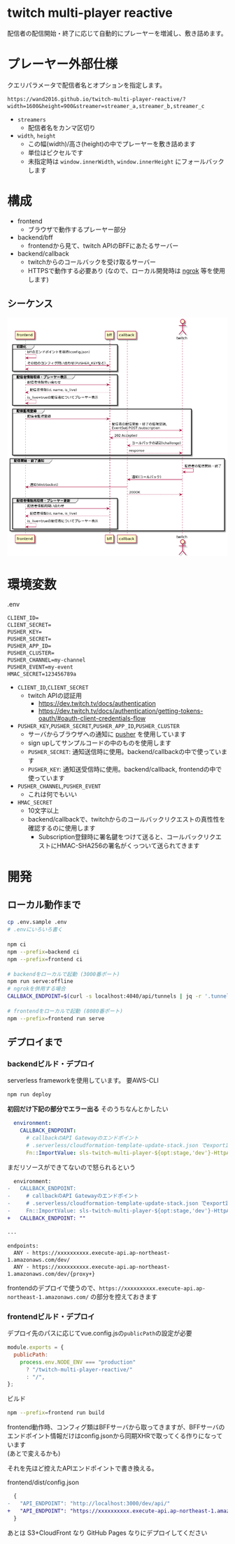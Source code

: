 # twitch multi-player reactive

配信者の配信開始・終了に応じて自動的にプレーヤーを増減し、敷き詰めます。

# プレーヤー外部仕様

クエリパラメータで配信者名とオプションを指定します。

```
https://wand2016.github.io/twitch-multi-player-reactive/?width=1600&height=900&streamer=streamer_a,streamer_b,streamer_c
```

- `streamers`
  - 配信者名をカンマ区切り
- `width`, `height`
  - この幅(width)/高さ(height)の中でプレーヤーを敷き詰めます
  - 単位はピクセルです
  - 未指定時は `window.innerWidth`, `window.innerHeight` にフォールバックします
  
# 構成

- frontend
  - ブラウザで動作するプレーヤー部分
- backend/bff
  - frontendから見て、twitch APIのBFFにあたるサーバー
- backend/callback
  - twitchからのコールバックを受け取るサーバー
  - HTTPSで動作する必要あり (なので、ローカル開発時は [ngrok](https://ngrok.com/) 等を使用します)

## シーケンス

![](./doc/sequence.png)



# 環境変数

.env

```
CLIENT_ID=
CLIENT_SECRET=
PUSHER_KEY=
PUSHER_SECRET=
PUSHER_APP_ID=
PUSHER_CLUSTER=
PUSHER_CHANNEL=my-channel
PUSHER_EVENT=my-event
HMAC_SECRET=123456789a
```

- `CLIENT_ID`,`CLIENT_SECRET`
  - twitch APIの認証用
    - https://dev.twitch.tv/docs/authentication
    - https://dev.twitch.tv/docs/authentication/getting-tokens-oauth/#oauth-client-credentials-flow
- `PUSHER_KEY`,`PUSHER_SECRET`,`PUSHER_APP_ID`,`PUSHER_CLUSTER`
  - サーバからブラウザへの通知に [pusher](https://pusher.com/) を使用しています
  - sign upしてサンプルコードの中のものを使用します
  - `PUSHER_SECRET`: 通知送信時に使用。backend/callbackの中で使っています
  - `PUSHER_KEY`: 通知送受信時に使用。backend/callback, frontendの中で使っています
- `PUSHER_CHANNEL`,`PUSHER_EVENT`
  - これは何でもいい
- `HMAC_SECRET`
  - 10文字以上
  - backend/callbackで、twitchからのコールバックリクエストの真性性を確認するのに使用します
    - Subscription登録時に署名鍵をつけて送ると、コールバックリクエストにHMAC-SHA256の署名がくっついて送られてきます

# 開発

## ローカル動作まで

```sh
cp .env.sample .env
# .envにいろいろ書く

npm ci
npm --prefix=backend ci
npm --prefix=frontend ci

# backendをローカルで起動 (3000番ポート)
npm run serve:offline
# ngrokを併用する場合
CALLBACK_ENDPOINT=$(curl -s localhost:4040/api/tunnels | jq -r '.tunnels[].public_url' | grep -E '^https') npm run serve:offline

# frontendをローカルで起動 (8080番ポート)
npm --prefix=frontend run serve
```


## デプロイまで

### backendビルド・デプロイ

serverless frameworkを使用しています。 要AWS-CLI

```sh
npm run deploy
```

**初回だけ下記の部分でエラー出る** そのうちなんとかしたい

```yaml
  environment:
    CALLBACK_ENDPOINT:
      # callbackのAPI Gatewayのエンドポイント
      # .serverless/cloudformation-template-update-stack.json でexport定義されている
      Fn::ImportValue: sls-twitch-multi-player-${opt:stage,'dev'}-HttpApiUrl
```

まだリソースができてないので怒られるという

```diff
  environment:
-   CALLBACK_ENDPOINT:
-     # callbackのAPI Gatewayのエンドポイント
-     # .serverless/cloudformation-template-update-stack.json でexport定義されている
-     Fn::ImportValue: sls-twitch-multi-player-${opt:stage,'dev'}-HttpApiUrl
+   CALLBACK_ENDPOINT: ""
```

```
...

endpoints:
  ANY - https://xxxxxxxxxx.execute-api.ap-northeast-1.amazonaws.com/dev/
  ANY - https://xxxxxxxxxx.execute-api.ap-northeast-1.amazonaws.com/dev/{proxy+}
```

frontendのデプロイで使うので、`https://xxxxxxxxxx.execute-api.ap-northeast-1.amazonaws.com/` の部分を控えておきます

### frontendビルド・デプロイ

デプロイ先のパスに応じてvue.config.jsの`publicPath`の設定が必要

```js
module.exports = {
  publicPath:
    process.env.NODE_ENV === "production"
      ? "/twitch-multi-player-reactive/"
      : "/",
};
```

ビルド

```sh
npm --prefix=frontend run build
```

frontend動作時、コンフィグ類はBFFサーバから取ってきますが、BFFサーバのエンドポイント情報だけはconfig.jsonから同期XHRで取ってくる作りになっています  
(あとで変えるかも)

それを先ほど控えたAPIエンドポイントで書き換える。

frontend/dist/config.json

```diff
  {
-   "API_ENDPOINT": "http://localhost:3000/dev/api/"
+   "API_ENDPOINT": "https://xxxxxxxxxx.execute-api.ap-northeast-1.amazonaws.com/dev/api/"
  }
```

あとは S3+CloudFront なり GitHub Pages なりにデプロイしてください
